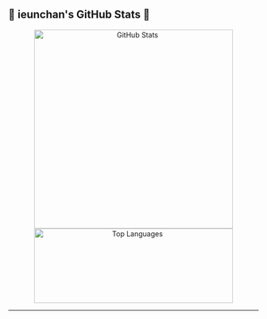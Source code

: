 ## 🌟 ieunchan's GitHub Stats 🌟

<div align="center">
  <img src="https://github-readme-stats.vercel.app/api?username=ieunchan&show_icons=true&theme=tokyonight&hide_border=true&title_color=FF6347&icon_color=FFD700&text_color=FFFFFF" alt="GitHub Stats" width="400" />
  <img src="https://github-readme-stats.vercel.app/api/top-langs/?username=ieunchan&show_icons=true&theme=tokyonight&hide_border=true&title_color=FF6347&icon_color=FFD700&layout=compact" alt="Top Languages" width="400" height="150" />
</div>

---

<!--
**ieunchan/ieunchan** is a ✨ _special_ ✨ repository because its `README.md` (this file) appears on your GitHub profile.

Here are some ideas to get you started:

- 🔭 I’m currently working on ...
- 🌱 I’m currently learning ...
- 👯 I’m looking to collaborate on ...
- 🤔 I’m looking for help with ...
- 💬 Ask me about ...
- 📫 How to reach me: ...
- 😄 Pronouns: ...
- ⚡ Fun fact: ...
-->

